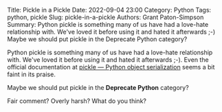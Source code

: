 Title: Pickle in a Pickle
Date: 2022-09-04 23:00
Category: Python
Tags: python, pickle
Slug: pickle-in-a-pickle
Authors: Grant Paton-Simpson
Summary: Python pickle is something many of us have had a love-hate relationship with. We've loved it before using it and hated it afterwards ;-) Maybe we should put pickle in the Deprecate Python category?

Python pickle is something many of us have had a love-hate relationship with. We've loved it before using it and hated it afterwards ;-). Even the official documentation at [pickle — Python object serialization](https://docs.python.org/3/library/pickle.html) seems a bit faint in its praise.

Maybe we should put pickle in the **Deprecate Python** category?

Fair comment? Overly harsh? What do you think?



